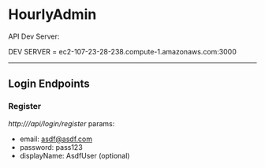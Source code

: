 # HourlyAdmin

API Dev Server:

DEV SERVER = ec2-107-23-28-238.compute-1.amazonaws.com:3000

---

## Login Endpoints

### Register

_http://<dev server>/api/login/register_
params:
* email: asdf@asdf.com
* password: pass123
* displayName: AsdfUser (optional)

